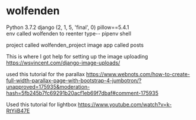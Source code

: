 # wolfenden
Python 3.7.2
django (2, 1, 5, 'final', 0)
pillow==5.4.1
<br>
env called wolfenden to reenter type-- pipenv shell

project called wolfenden_project
image app called posts

This is where I got help for setting up the image uploading https://wsvincent.com/django-image-uploads/

used this tutorial for the parallax https://www.webnots.com/how-to-create-full-width-parallax-page-with-bootstrap-4-jumbotron/?unapproved=175935&moderation-hash=5fb245b7fc69291b20acf1eb69f7dbaf#comment-175935

Used this tutorial for lightbox https://www.youtube.com/watch?v=k-RtYiiB47E

